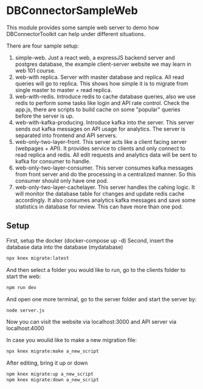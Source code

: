 # DBConnectorSampleWeb
This module provides some sample web server to demo how DBConnectorToolkit can help under different situations.

There are four sample setup:
1) simple-web. Just a react web, a expressJS backend server and postgres database, the example client-server website we may learn in web 101 course.
2) web-with replica. Server with master database and replica. All read queries will go to replica. This shows how simple it is to migrate from single master to master + read replica.
2) web-with-redis. Introduce redis to cache database queries, also we use redis to perform some tasks like login and API rate control.
Check the app.js, there are scripts to build cache on some "popular" queries before the server is up.
3) web-with-kafka-producing. Introduce kafka into the server. This server sends out kafka messages on API usage for analytics. The server is separated into frontend and API servers.
4) web-only-two-layer-front. This server acts like a client facing server (webpages + API). It provides service to clients and only connect to read replica and redis. All edit requests and analytics data will be sent to kafka for consumer to handle.
5) web-only-two-layer-consumer. This server consumes kafka messages from front server and do the processing in a centralized manner. So this consumer should only have one pod.
6) web-only-two-layer-cachelayer. This server handles the cahing logic. It will monitor the database table for changes and update redis cache accordingly. It also consumes analytics kafka messages and save some statistics in database for review. This can have more than one pod.

## Setup
First, setup the docker (docker-compose up -d)
Second, insert the database data into the database (mydatabase)
``` sh
npx knex migrate:latest
```
And then select a folder you would like to run, go to the clients folder to start the web:
``` sh
npm run dev
```
And open one more terminal, go to the server folder and start the server by:
``` sh
node server.js
```
Now you can visit the website via localhost:3000 and API server via localhost:4000

In case you woulid like to make a new migration file: 
``` sh
npx knex migrate:make a_new_script
```
After editing, bring it up or down
``` sh
npm knex migrate:up a_new_script
npm knex migrate:down a_new_script
```


